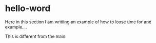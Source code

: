 # hello-word

Here in this section I am writiing an example of how to loose time for and example....

This is different from the main
